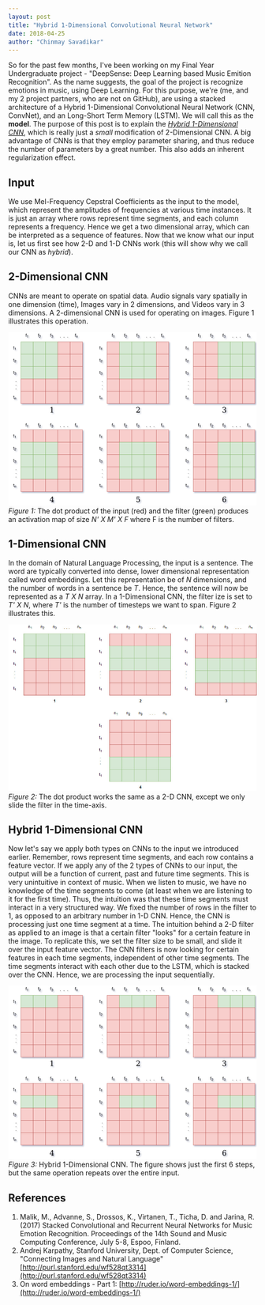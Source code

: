 ```yaml
---
layout: post
title: "Hybrid 1-Dimensional Convolutional Neural Network"
date: 2018-04-25
author: "Chinmay Savadikar"
---
```


So for the past few months, I've been working on my Final Year Undergraduate project - "DeepSense: Deep Learning based Music Emition Recognition".
As the name suggests, the goal of the project is recognize emotions in music, using Deep Learning. For this purpose, we're (me, and my 2 project partners, who are not on GitHub),
are using a stacked architecture of a Hybrid 1-Dimensional Convolutional Neural Network (CNN, ConvNet), and an Long-Short Term Memory (LSTM). We will call this as the **model**.
The purpose of this post is to explain the [*Hybrid 1-Dimensional CNN*](#hybrid-1-dimensional-cnn), which is really just a *small* modification of 2-Dimensional CNN. A big advantage of
CNNs is that they employ parameter sharing, and thus reduce the number of parameters by a great number. This also adds an inherent regularization effect.

## Input
We use Mel-Frequency Cepstral Coefficients as the input to the model, which represent the amplitudes of frequencies at various time instances. It is just an array where
rows represent time segments, and each column represents a frequency. Hence we get a two dimensional array, which can be interpreted as a sequence of features. 
Now that we know what our input is, let us first see how 2-D and 1-D CNNs work (this will show why we call our CNN as *hybrid*).
 
## 2-Dimensional CNN
CNNs are meant to operate on spatial data. Audio signals vary spatially in one dimension (time), Images vary in 2 dimensions, and Videos vary in 3 dimensions. A 2-dimensional 
CNN is used for operating on images. Figure 1 illustrates this operation.

![2-D CNN](https://github.com/savadikarc/savadikarc.github.io/blob/master/assets/hybrid/2D_cnn1.png)
*Figure 1:* The dot product of the input (red) and the filter (green) produces an activation map of size *N' X M' X F* where F is the number of filters.

## 1-Dimensional CNN
In the domain of Natural Language Processing, the input is a sentence. The word are typically converted into dense, lower dimensional representation called word embeddings.
Let this representation be of *N* dimensions, and the number of words in a sentence be *T*. Hence, the sentence will now be represented as a *T X N* array. In a 1-Dimensional
CNN, the filter ize is set to *T' X N*, where *T'* is the number of timesteps we want to span. Figure 2 illustrates this.

![1-D CNN](https://github.com/savadikarc/savadikarc.github.io/blob/master/assets/hybrid/1d_cnn.jpg)
*Figure 2:* The dot product works the same as a 2-D CNN, except we only slide the filter in the time-axis.

## Hybrid 1-Dimensional CNN
Now let's say we apply both types on CNNs to the input we introduced earlier. Remember, rows represent time segments, and each row contains a feature vector.
If we apply any of the 2 types of CNNs to our input, the output will be a function of current, past and future time segments. This is very unintuitive in context of music.
When we listen to music, we have no knowledge of the time segments to come (at least when we are listening to it for the first time). Thus, the intuition was that these
time segments must interact in a very structured way. We fixed the number of rows in the filter to 1, as opposed to an arbitrary number in 1-D CNN. Hence, the CNN is processing just one time segment at a time.
The intuition behind a 2-D filter as applied to an image is that a certain filter "looks" for a certain feature in the image. To replicate this, we set the filter size to be small, and slide it over the input feature vector.
The CNN filters is now looking for certain features in each time segments, independent of other time segments. The time segments interact with each other due to the LSTM, which is stacked over the CNN. Hence, we are processing the input sequentially.

![Hybrid 1-Dimensional CNN](https://github.com/savadikarc/savadikarc.github.io/blob/master/assets/hybrid/hybrid_1D_cnn.png)
*Figure 3:* Hybrid 1-Dimensional CNN. The figure shows just the first 6 steps, but the same operation repeats over the entire input.

## References
1. Malik, M., Advanne, S., Drossos, K., Virtanen, T., Ticha, D. and Jarina, R. (2017) Stacked Convolutional and Recurrent Neural Networks for Music Emotion Recognition. Proceedings of the 14th Sound and Music Computing Conference, July 5-8, Espoo, Finland.
2. Andrej Karpathy, Stanford University, Dept. of Computer Science, "Connecting Images and Natural Language"[http://purl.stanford.edu/wf528qt3314](http://purl.stanford.edu/wf528qt3314)
3. On word embeddings - Part 1: [http://ruder.io/word-embeddings-1/](http://ruder.io/word-embeddings-1/)

